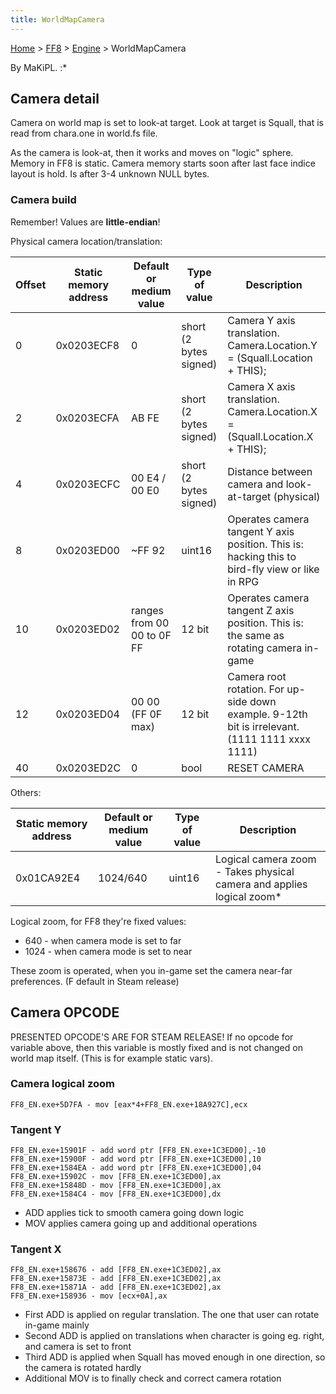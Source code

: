 ```yaml
---
title: WorldMapCamera
---
```


[Home](../../Main%20Page.md) > [FF8](../../FF8.md) > [Engine](../Engine.md) > WorldMapCamera

By MaKiPL. :\*

## Camera detail

Camera on world map is set to look-at target. Look at target is Squall,
that is read from chara.one in world.fs file.

As the camera is look-at, then it works and moves on "logic" sphere.
Memory in FF8 is static. Camera memory starts soon after last face
indice layout is hold. Is after 3-4 unknown NULL bytes.

### Camera build

Remember! Values are **little-endian**!

Physical camera location/translation:

| Offset | Static memory address | Default or medium value    | Type of value          | Description                                                                                     |
|--------|-----------------------|----------------------------|------------------------|-------------------------------------------------------------------------------------------------|
| 0      | 0x0203ECF8            | 0                          | short (2 bytes signed) | Camera Y axis translation. Camera.Location.Y = (Squall.Location + THIS);                        |
| 2      | 0x0203ECFA            | AB FE                      | short (2 bytes signed) | Camera X axis translation. Camera.Location.X = (Squall.Location.X + THIS);                      |
| 4      | 0x0203ECFC            | 00 E4 / 00 E0              | short (2 bytes signed) | Distance between camera and look-at-target (physical)                                           |
| 8      | 0x0203ED00            | \~FF 92                    | uint16                 | Operates camera tangent Y axis position. This is: hacking this to bird-fly view or like in RPG  |
| 10     | 0x0203ED02            | ranges from 00 00 to 0F FF | 12 bit                 | Operates camera tangent Z axis position. This is: the same as rotating camera in-game           |
| 12     | 0x0203ED04            | 00 00 (FF 0F max)          | 12 bit                 | Camera root rotation. For up-side down example. 9-12th bit is irrelevant. (1111 1111 xxxx 1111) |
| 40     | 0x0203ED2C            | 0                          | bool                   | RESET CAMERA                                                                                    |

Others:

| Static memory address | Default or medium value | Type of value | Description                                                            |
|-----------------------|-------------------------|---------------|------------------------------------------------------------------------|
| 0x01CA92E4            | 1024/640                | uint16        | Logical camera zoom - Takes physical camera and applies logical zoom\* |

Logical zoom, for FF8 they're fixed values:

-   640 - when camera mode is set to far
-   1024 - when camera mode is set to near

These zoom is operated, when you in-game set the camera near-far
preferences. (F default in Steam release)

## Camera OPCODE

PRESENTED OPCODE'S ARE FOR STEAM RELEASE! If no opcode for variable
above, then this variable is mostly fixed and is not changed on world
map itself. (This is for example static vars).

### Camera logical zoom

`FF8_EN.exe+5D7FA - mov [eax*4+FF8_EN.exe+18A927C],ecx`

### Tangent Y

`FF8_EN.exe+15901F - add word ptr [FF8_EN.exe+1C3ED00],-10`  
`FF8_EN.exe+15900F - add word ptr [FF8_EN.exe+1C3ED00],10`  
`FF8_EN.exe+1584EA - add word ptr [FF8_EN.exe+1C3ED00],04`  
`FF8_EN.exe+15902C - mov [FF8_EN.exe+1C3ED00],ax`  
`FF8_EN.exe+15848D - mov [FF8_EN.exe+1C3ED00],ax`  
`FF8_EN.exe+1584C4 - mov [FF8_EN.exe+1C3ED00],dx`

-   ADD applies tick to smooth camera going down logic
-   MOV applies camera going up and additional operations

### Tangent X

`FF8_EN.exe+158676 - add [FF8_EN.exe+1C3ED02],ax`  
`FF8_EN.exe+15873E - add [FF8_EN.exe+1C3ED02],ax`  
`FF8_EN.exe+15871A - add [FF8_EN.exe+1C3ED02],ax`  
`FF8_EN.exe+158936 - mov [ecx+0A],ax`

-   First ADD is applied on regular translation. The one that user can
    rotate in-game mainly
-   Second ADD is applied on translations when character is going eg.
    right, and camera is set to front
-   Third ADD is applied when Squall has moved enough in one direction,
    so the camera is rotated hardly
-   Additional MOV is to finally check and correct camera rotation
